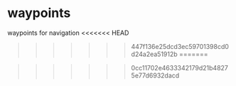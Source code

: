 
# waypoints
waypoints for navigation
<<<<<<< HEAD
>>>>>>> 447f136e25dcd3ec59701398cd0d24a2ea51912b
=======

>>>>>>> 0cc11702e4633342179d21b48275e77d6932dacd
